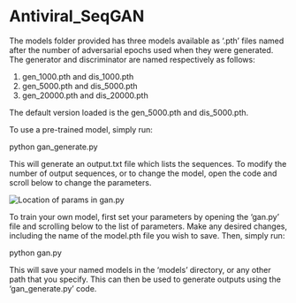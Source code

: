 # Antiviral_SeqGAN

The models folder provided has three models available as ‘.pth’ files named after the number of adversarial epochs used when they were generated. The generator and discriminator are named respectively as follows:

1)	gen_1000.pth and dis_1000.pth 
2)	gen_5000.pth and dis_5000.pth 
3)	gen_20000.pth and dis_20000.pth 

The default version loaded is the gen_5000.pth and dis_5000.pth.

To use a pre-trained model, simply run:

python gan_generate.py

This will generate an output.txt file which lists the sequences. To modify the number of output sequences, or to change the model, open the code and scroll below to change the parameters.

![Location of params in gan.py](./params_location/params_gan.png)

To train your own model, first set your parameters by opening the ‘gan.py’ file and scrolling below to the list of parameters. Make any desired changes, including the name of the model.pth file you wish to save. Then, simply run:

python gan.py

This will save your named models in the ‘models’ directory, or any other path that you specify. This can then be used to generate outputs using the ‘gan_generate.py’ code.

